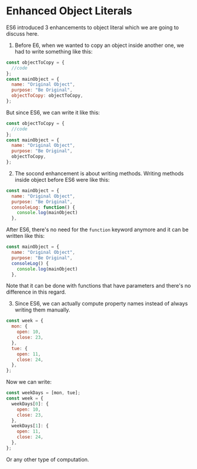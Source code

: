 # Enhanced Object Literals

ES6 introduced 3 enhancements to object literal which we are going to discuss here.

1. Before E6, when we wanted to copy an object inside another one, we had to write something like this:

```js
const objectToCopy = {
  //code
};
const mainObject = {
  name: "Original Object",
  purpose: "Be Original",
  objectToCopy: objectToCopy,
};
```

But since ES6, we can write it like this:

```js
const objectToCopy = {
  //code
};
const mainObject = {
  name: "Original Object",
  purpose: "Be Original",
  objectToCopy,
};
```

2. The socond enhancement is about writing methods. Writing methods inside object before ES6 were like this:

```js
const mainObject = {
  name: "Original Object",
  purpose: "Be Original",
  consoleLog: function() {
    console.log(mainObject)
  },
```

After ES6, there's no need for the `function` keyword anymore and it can be written like this:

```js
const mainObject = {
  name: "Original Object",
  purpose: "Be Original",
  consoleLog() {
    console.log(mainObject)
  },
```

Note that it can be done with functions that have parameters and there's no difference in this regard.

3. Since ES6, we can actually compute property names instead of always writing them manually.

```js
const week = {
  mon: {
    open: 10,
    close: 23,
  },
  tue: {
    open: 11,
    close: 24,
  },
};
```

Now we can write:

```js
const weekDays = [mon, tue];
const week = {
  weekDays[0]: {
    open: 10,
    close: 23,
  },
  weekDays[1]: {
    open: 11,
    close: 24,
  },
};
```

Or any other type of computation.
